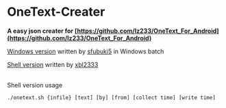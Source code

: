 # OneText-Creater
**A easy json creater for [https://github.com/lz233/OneText_For_Android](https://github.com/lz233/OneText_For_Android)**

[Windows version](https://github.com/sfubuki5/OTCreater) written by [sfubuki5](https://github.com/sfubuki5/) in Windows batch

[Shell version](https://github.com/xbl233/OneText-Creater) written by [xbl2333](https://github.com/xbl233)

<br/>Shell version usage</br>

``./onetext.sh {infile} [text] [by] [from] [collect time] [write time]``
